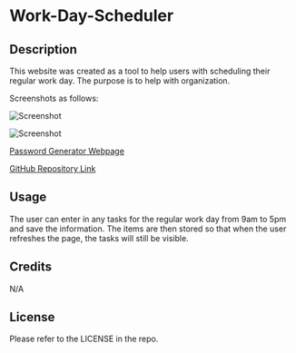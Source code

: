 # Work-Day-Scheduler

## Description

This website was created as a tool to help users with scheduling their regular work day. The purpose is to help with organization.

Screenshots as follows:

![Screenshot]()

![Screenshot]()



[Password Generator Webpage]()

[GitHub Repository Link](https://github.com/jmcdlungren/Work-Day-Scheduler)

## Usage

The user can enter in any tasks for the regular work day from 9am to 5pm and save the information. The items are then stored so that when the user refreshes the page, the tasks will still be visible.


## Credits

N/A

## License

Please refer to the LICENSE in the repo.